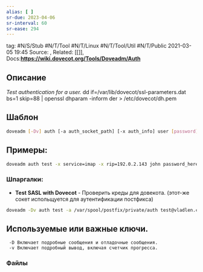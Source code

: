 ```yaml
---
alias: [ ]
sr-due: 2023-04-06
sr-interval: 60
sr-ease: 294
---
```

tag: #N/S/Stub #N/T/Tool #N/T/Linux #N/T/Tool/Util #N/T/Public 
2021-03-05 19:45
Source: ,
Related: [[]],
Docs:**https://wiki.dovecot.org/Tools/Doveadm/Auth**

## Описание
_Test authentication for a user._
dd if=/var/lib/dovecot/ssl-parameters.dat bs=1 skip=88 | openssl dhparam -inform der > /etc/dovecot/dh.pem
## Шаблон
```bash
doveadm [-Dv] auth [-a auth_socket_path] [-x auth_info] user [password]
```
## Примеры: 
```bash
doveadm auth test -x service=imap -x rip=192.0.2.143 john password_here
```
### Шпаргалки:
- **Test SASL with Dovecot** - Проверить креды для довекота. (этот-же сокет испольщуется для аутентификации постфикса)
```bash
doveadm -Dv auth test -a /var/spool/postfix/private/auth test@vladlen.ch qwerty123
```

## Используемые или важные ключи.
	 -D Включает подробные сообщения и отладочные сообщения.
	 -v Включает подробный вывод, включая счетчик прогресса.
### Файлы

